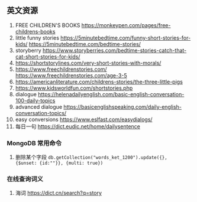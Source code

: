 
## 英文资源

1.    FREE CHILDREN'S BOOKS   https://monkeypen.com/pages/free-childrens-books
2.    little funny stories    https://5minutebedtime.com/funny-short-stories-for-kids/    https://5minutebedtime.com/bedtime-stories/
3.    storyberry https://www.storyberries.com/bedtime-stories-catch-that-cat-short-stories-for-kids/
4.    https://shortstorylines.com/very-short-stories-with-morals/
5.    https://www.freechildrenstories.com/    https://www.freechildrenstories.com/age-3-5
6.    https://americanliterature.com/childrens-stories/the-three-little-pigs
7.    https://www.kidsworldfun.com/shortstories.php
8.    dialogue  https://helenadailyenglish.com/basic-english-conversation-100-daily-topics
9.    advanced dialogue https://basicenglishspeaking.com/daily-english-conversation-topics/
10.   easy conversions https://www.eslfast.com/easydialogs/
11.   每日一句 https://dict.eudic.net/home/dailysentence



### MongoDB 常用命令
1.   删除某个字段    <code>db.getCollection("words_ket_1200").update({}, {$unset: {id:""}}, {multi: true})</code>



### 在线查询词义 
1.  海词 https://dict.cn/search?q=story